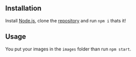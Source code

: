 ## Installation

Install [Node.js](https://nodejs.org), clone the [repository](https://codeload.github.com/xRealNeon/Reader/zip/master) and run `npm i` thats it!

## Usage

You put your images in the `images` folder than run `npm start`.








